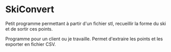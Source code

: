 # SkiConvert
Petit programme permettant à partir d'un fichier stl, recueillir la forme du ski et de sortir ces points.

Programme pour un client ou je travaille. Permet d'extraire les points et les exporter en fichier CSV.
